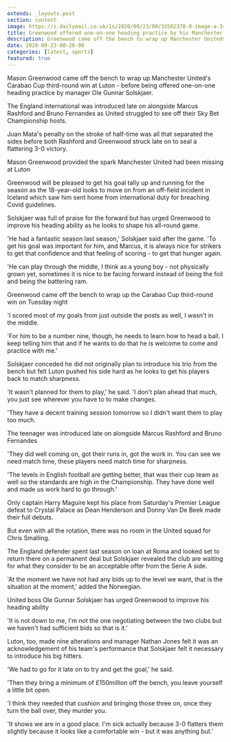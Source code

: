 ```yaml
---
extends: _layouts.post
section: content
image: https://i.dailymail.co.uk/1s/2020/09/23/00/33502378-0-image-a-34_1600816818555.jpg 
title: Greenwood offered one-on-one heading practice by his Manchester United boss Solskjaer 
description: Greenwood came off the bench to wrap up Manchester Uniteds Carabao Cup third-round win at Luton - before being offered one-on-one heading practice by Solskjaer. 
date: 2020-09-23-00-28-00 
categories: [latest, sports] 
featured: true 
--- 
```

Mason Greenwood came off the bench to wrap up Manchester United's Carabao Cup third-round win at Luton - before being offered one-on-one heading practice by manager Ole Gunnar Solskjaer.

The England international was introduced late on alongside Marcus Rashford and Bruno Fernandes as United struggled to see off their Sky Bet Championship hosts.

Juan Mata's penalty on the stroke of half-time was all that separated the sides before both Rashford and Greenwood struck late on to seal a flattering 3-0 victory.

Mason Greenwood provided the spark Manchester United had been missing at Luton

Greenwood will be pleased to get his goal tally up and running for the season as the 18-year-old looks to move on from an off-field incident in Iceland which saw him sent home from international duty for breaching Covid guidelines.

Solskjaer was full of praise for the forward but has urged Greenwood to improve his heading ability as he looks to shape his all-round game.

'He had a fantastic season last season,' Solskjaer said after the game. 'To get his goal was important for him, and Marcus, it is always nice for strikers to get that confidence and that feeling of scoring - to get that hunger again.

'He can play through the middle, I think as a young boy - not physically grown yet, sometimes it is nice to be facing forward instead of being the foil and being the battering ram.

Greenwood came off the bench to wrap up the Carabao Cup third-round win on Tuesday night

'I scored most of my goals from just outside the posts as well, I wasn't in the middle.

'For him to be a number nine, though, he needs to learn how to head a ball. I keep telling him that and if he wants to do that he is welcome to come and practice with me.'

Solskjaer conceded he did not originally plan to introduce his trio from the bench but felt Luton pushed his side hard as he looks to get his players back to match sharpness.

'It wasn't planned for them to play,' he said. 'I don't plan ahead that much, you just see wherever you have to to make changes.

'They have a decent training session tomorrow so I didn't want them to play too much.

The teenager was introduced late on alongside Marcus Rashford and Bruno Fernandes

'They did well coming on, got their runs in, got the work in. You can see we need match time, these players need match time for sharpness.

'The levels in English football are getting better, that was their cup team as well so the standards are high in the Championship. They have done well and made us work hard to go through.'

Only captain Harry Maguire kept his place from Saturday's Premier League defeat to Crystal Palace as Dean Henderson and Donny Van De Beek made their full debuts.

But even with all the rotation, there was no room in the United squad for Chris Smalling.

The England defender spent last season on loan at Roma and looked set to return there on a permanent deal but Solskjaer revealed the club are waiting for what they consider to be an acceptable offer from the Serie A side.

'At the moment we have not had any bids up to the level we want, that is the situation at the moment,' added the Norwegian.

United boss Ole Gunnar Solskjaer has urged Greenwood to improve his heading ability

'It is not down to me, I'm not the one negotiating between the two clubs but we haven't had sufficient bids so that is it.'

Luton, too, made nine alterations and manager Nathan Jones felt it was an acknowledgement of his team's performance that Solskjaer felt it necessary to introduce his big hitters.

'We had to go for it late on to try and get the goal,' he said.

'Then they bring a minimum of £150million off the bench, you leave yourself a little bit open.

'I think they needed that cushion and bringing those three on, once they turn the ball over, they murder you.

'It shows we are in a good place. I'm sick actually because 3-0 flatters them slightly because it looks like a comfortable win - but it was anything but.'

